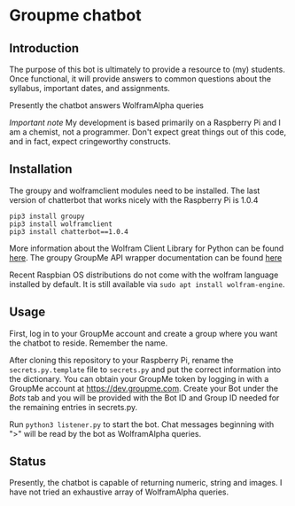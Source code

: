 # Groupme chatbot

## Introduction

The purpose of this bot is ultimately to provide a resource to (my) students.  Once functional, it will provide answers to common questions about the syllabus, important dates, and assignments.  

Presently the chatbot answers WolframAlpha queries

*Important note* My development is based primarily on a Raspberry Pi and I am a chemist, not a programmer.  Don't expect great things out of this code, and in fact, expect cringeworthy constructs.  

## Installation

The groupy and wolframclient modules need to be installed. The last version of chatterbot that works nicely with the Raspberry Pi is 1.0.4

```
pip3 install groupy
pip3 install wolframclient
pip3 install chatterbot==1.0.4
```

More information about the Wolfram Client Library for Python can be found [here](https://blog.wolfram.com/2019/05/16/announcing-the-wolfram-client-library-for-python/).  The groupy GroupMe API wrapper documentation can be found [here](https://groupy.readthedocs.io/en/master/)

Recent Raspbian OS distributions do not come with the wolfram language installed by default.  It is still available via `sudo apt install wolfram-engine`.

## Usage

First, log in to your GroupMe account and create a group where you want the chatbot to reside.  Remember the name.

After cloning this repository to your Raspberry Pi, rename the `secrets.py.template` file to `secrets.py` and put the correct information into the dictionary.  You can obtain your GroupMe token by logging in with a GroupMe account at https://dev.groupme.com.  Create your Bot under the *Bots* tab and you will be provided with the Bot ID and Group ID needed for the remaining entries in secrets.py.

Run `python3 listener.py` to start the bot.  Chat messages beginning with ">" will be read by the bot as WolframAlpha queries.  

## Status

Presently, the chatbot is capable of returning numeric, string and images.  I have not tried an exhaustive array of WolframAlpha queries.


